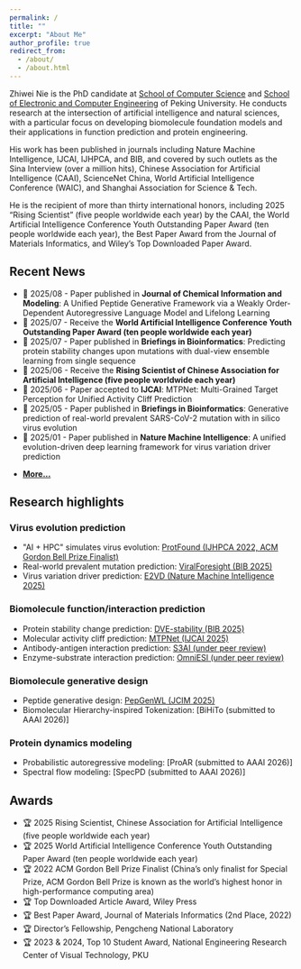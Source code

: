 ```yaml
---
permalink: /
title: ""
excerpt: "About Me"
author_profile: true
redirect_from: 
  - /about/
  - /about.html
---
```



Zhiwei Nie is the PhD candidate at [School of Computer Science](https://cs.pku.edu.cn/) and [School of Electronic and Computer Engineering](https://www.ece.pku.edu.cn/) of Peking University.
He conducts research at the intersection of artificial intelligence and natural sciences, with a particular focus on developing biomolecule foundation models and their applications in function prediction and protein engineering.


His work has been published in journals including Nature Machine Intelligence, IJCAI, IJHPCA, and BIB, and covered by such outlets as the Sina Interview (over a million hits), Chinese Association for Artificial Intelligence (CAAI), ScienceNet China, World Artificial Intelligence Conference (WAIC), and Shanghai Association for Science & Tech.


He is the recipient of more than thirty international honors, including 2025 “Rising Scientist” (five people worldwide each year) by the CAAI, the World Artificial Intelligence Conference Youth Outstanding Paper Award (ten people worldwide each year), the Best Paper Award from the Journal of Materials Informatics, and Wiley’s Top Downloaded Paper Award.

## Recent News

* 📢 2025/08 - Paper published in **Journal of Chemical Information and Modeling**: A Unified Peptide Generative Framework via a Weakly Order-Dependent Autoregressive Language Model and Lifelong Learning
* 📢 2025/07 - Receive the **World Artificial Intelligence Conference Youth Outstanding Paper Award (ten people worldwide each year)**
* 📢 2025/07 - Paper published in **Briefings in Bioinformatics**: Predicting protein stability changes upon mutations with dual-view ensemble learning from single sequence
* 📢 2025/06 - Receive the **Rising Scientist of Chinese Association for Artificial Intelligence (five people worldwide each year)**
* 📢 2025/06 - Paper accepted to **IJCAI**: MTPNet: Multi-Grained Target Perception for Unified Activity Cliff Prediction
* 📢 2025/05 - Paper published in **Briefings in Bioinformatics**: Generative prediction of real-world prevalent SARS-CoV-2 mutation with in silico virus evolution
* 📢 2025/01 - Paper published in **Nature Machine Intelligence**: A unified evolution-driven deep learning framework for virus variation driver prediction
- [**More...**](/news/)


## Research highlights

### Virus evolution prediction
 * "AI + HPC" simulates virus evolution: [ProtFound (IJHPCA 2022, ACM Gordon Bell Prize Finalist)](https://journals.sagepub.com/doi/abs/10.1177/10943420231188077)
 * Real-world prevalent mutation prediction: [ViralForesight (BIB 2025)](https://academic.oup.com/bib/article/26/3/bbaf276/8168831)
 * Virus variation driver prediction: [E2VD (Nature Machine Intelligence 2025)](https://www.nature.com/articles/s42256-024-00966-9)


### Biomolecule function/interaction prediction
 *  Protein stability change prediction: [DVE-stability (BIB 2025)](https://academic.oup.com/bib/article/26/4/bbaf319/8196358)
 *  Molecular activity cliff prediction: [MTPNet (IJCAI 2025)](https://arxiv.org/pdf/2506.05427)
 *  Antibody-antigen interaction prediction: [S3AI (under peer review)](https://www.biorxiv.org/content/10.1101/2024.03.09.584264v2.full.pdf) 
 *  Enzyme-substrate interaction prediction: [OmniESI (under peer review)](https://arxiv.org/pdf/2506.17963)

### Biomolecule generative design
 *  Peptide generative design: [PepGenWL (JCIM 2025)](https://pubs.acs.org/doi/abs/10.1021/acs.jcim.5c00623)
 *  Biomolecular Hierarchy-inspired Tokenization: [BiHiTo (submitted to AAAI 2026)]
  

### Protein dynamics modeling
 *  Probabilistic autoregressive modeling: [ProAR (submitted to AAAI 2026)]
 *  Spectral flow modeling: [SpecPD (submitted to AAAI 2026)]


## Awards

 * 🏆 2025 Rising Scientist, Chinese Association for Artificial Intelligence (five people worldwide each year)
 * 🏆 2025 World Artificial Intelligence Conference Youth Outstanding Paper Award (ten people worldwide each year)
 * 🏆 2022 ACM Gordon Bell Prize Finalist (China’s only finalist for Special Prize, ACM Gordon Bell Prize is known as the world’s highest honor in high-performance computing area)
 * 🏆 Top Downloaded Article Award, Wiley Press
 * 🏆 Best Paper Award, Journal of Materials Informatics (2nd Place, 2022)
 * 🏆 Director’s Fellowship, Pengcheng National Laboratory
 * 🏆 2023 & 2024, Top 10 Student Award, National Engineering Research Center of Visual Technology, PKU